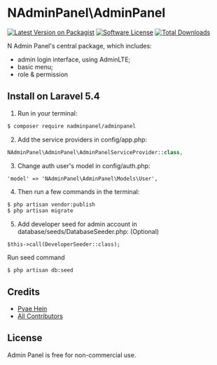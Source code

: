 # NAdminPanel\AdminPanel

[![Latest Version on Packagist][ico-version]][link-packagist]
[![Software License][ico-license]](LICENSE.md)
[![Total Downloads][ico-downloads]][link-downloads]

N Admin Panel's central package, which includes:
- admin login interface, using AdminLTE;
- basic menu;
- role & permission


## Install on Laravel 5.4

1) Run in your terminal:

``` bash
$ composer require nadminpanel/adminpanel
```

2) Add the service providers in config/app.php:
``` php
NAdminPanel\AdminPanel\AdminPanelServiceProvider::class,
```

3) Change auth user's model in config/auth.php:
```
'model' => 'NAdminPanel\AdminPanel\Models\User',
```

4) Then run a few commands in the terminal:
``` bash
$ php artisan vendor:publish
$ php artisan migrate
```

5) Add developer seed for admin account in database/seeds/DatabaseSeeder.php: (Optional)
```
$this->call(DeveloperSeeder::class);
```
Run seed command
```
$ php artisan db:seed
```


## Credits

- [Pyae Hein][link-author]
- [All Contributors][link-contributors]

## License

Admin Panel is free for non-commercial use.

[ico-version]: https://img.shields.io/packagist/v/nadminpanel/adminpanel.svg?style=flat-square
[ico-license]: https://img.shields.io/badge/license-MIT-brightgreen.svg?style=flat-square
[ico-downloads]: https://img.shields.io/packagist/dt/nadminpanel/adminpanel.svg?style=flat-square

[link-packagist]: https://packagist.org/packages/nadminpanel/adminpanel
[link-downloads]: https://packagist.org/packages/nadminpanel/adminpanel
[link-author]: https://github.com/pyaehein
[link-contributors]: ../../contributors